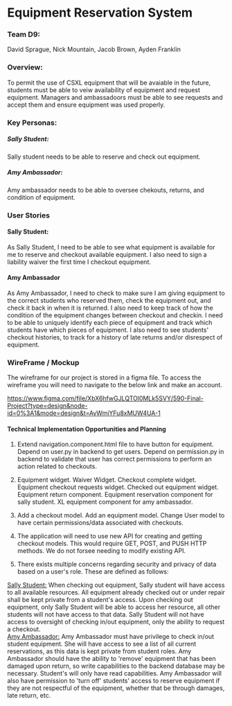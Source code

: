 # Equipment Reservation System

### Team D9:

David Sprague, Nick Mountain, Jacob Brown, Ayden Franklin

### Overview:

To permit the use of CSXL equipment that will be avaiable in the future, students must be able to veiw availability of equipment and request equipment. Managers and ambassadoors must be able to see requests and accept them and ensure equipment was used properly.

### Key Personas:

##### Sally Student:

Sally student needs to be able to reserve and check out equipment.

##### Amy Ambassador:

Amy ambassador needs to be able to oversee chekouts, returns, and condition of equipment.

### User Stories

#### Sally Student:

As Sally Student, I need to be able to see what equipment is available for me to reserve and checkout available equipment. I also need to sign a liability waiver the first time I checkout equipment.

#### Amy Ambassador

As Amy Ambassador, I need to check to make sure I am giving equipment to the correct students who reserved them, check the equipment out, and check it back in when it is returned. I also need to keep track of how the condition of the equipment changes between checkout and checkin. I need to be able to uniquely identify each piece of equipment and track which students have which pieces of equipment. I also need to see students' checkout histories, to track for a history of late returns and/or disrespect of equipment.

### WireFrame / Mockup

The wireframe for our project is stored in a figma file. To access the wireframe you will need to navigate to the below link and make an account.

https://www.figma.com/file/XbX6hfwGJLQTOl0MLk5SVY/590-Final-Project?type=design&node-id=0%3A1&mode=design&t=AyWmjYFu8xMUW4UA-1

#### Technical Implementation Opportunities and Planning

1. Extend navigation.component.html file to have button for equipment. Depend on user.py in backend to get users. Depend on permission.py in backend to validate that user has correct permissions to perform an action related to checkouts.

2. Equipment widget. Waiver Widget. Checkout complete widget. Equipment checkout requests widget. Checked out equipment widget. Equipment return component. Equipment reservation component for sally student. XL equipment component for amy ambassador.

3. Add a checkout model. Add an equipment model. Change User model to have certain permissions/data associated with checkouts.

4. The application will need to use new API for creating and getting checkout models. This would require GET, POST, and PUSH HTTP methods. We do not forsee needing to modify existing API.

5. There exists multiple concerns regarding security and privacy of data based on a user's role. These are defined as follows:

<ins>Sally Student:</ins> When checking out equipment, Sally student will have access to all available resources. All equipment already checked out or under repair shall be kept private from a student's access. Upon checking out equipment, only Sally Student will be able to access her resource, all other students will not have access to that data.
Sally Student will not have access to oversight of checking in/out equipment, only the ability to request a checkout.\
<ins>Amy Ambassador:</ins> Amy Ambassador must have privilege to check in/out student equipment. She will have access to see a list of all current reservations, as this data is kept private from student roles. Amy Ambassador should have the ability to 'remove' equipment that has been damaged upon return, so write capabilities to the backend database may be necessary. Student's will only have read capabilities. Amy Ambassador will also have permission to 'turn off' students' access to reserve equipment if they are not respectful of the equipment, whether that be through damages, late return, etc.
